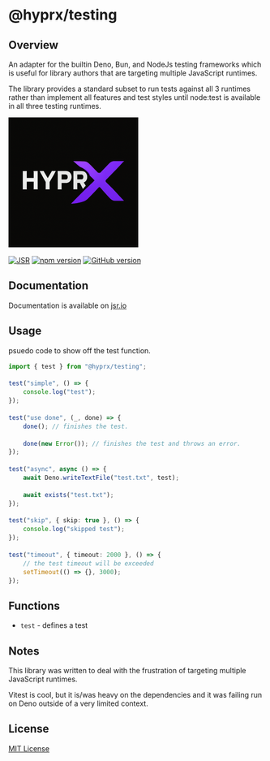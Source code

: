 # @hyprx/testing

## Overview

An adapter for the builtin Deno, Bun, and NodeJs testing frameworks which is useful for library
authors that are targeting multiple JavaScript runtimes.

The library provides a standard subset to run tests against all 3 runtimes rather than implement all
features and test styles until node:test is available in all three testing runtimes.

![logo](https://raw.githubusercontent.com/hyprxland/js-hyprx/refs/heads/main/assets/logo.png)

[![JSR](https://jsr.io/badges/@hyprx/testing)](https://jsr.io/@hyprx/testing)
[![npm version](https://badge.fury.io/js/@hyprx%2Ftesting.svg)](https://badge.fury.io/js/@hyprx%2Ftesting)
[![GitHub version](https://badge.fury.io/gh/hyperland%2Fjs-hyperx.svg)](https://badge.fury.io/gh/hyperland%2Fjs-hyprx)

## Documentation

Documentation is available on [jsr.io](https://jsr.io/@hyprx/testing/doc)


## Usage

psuedo code to show off the test function.

```typescript
import { test } from "@hyprx/testing";

test("simple", () => {
    console.log("test");
});

test("use done", (_, done) => {
    done(); // finishes the test.

    done(new Error()); // finishes the test and throws an error.
});

test("async", async () => {
    await Deno.writeTextFile("test.txt", test);

    await exists("test.txt");
});

test("skip", { skip: true }, () => {
    console.log("skipped test");
});

test("timeout", { timeout: 2000 }, () => {
    // the test timeout will be exceeded
    setTimeout(() => {}, 3000);
});
```

## Functions

- `test` - defines a test

## Notes

This library was written to deal with the frustration of targeting multiple JavaScript runtimes.

Vitest is cool, but it is/was heavy on the dependencies and it was failing run on
Deno outside of a very limited context.

## License

[MIT License](./LICENSE.md)
